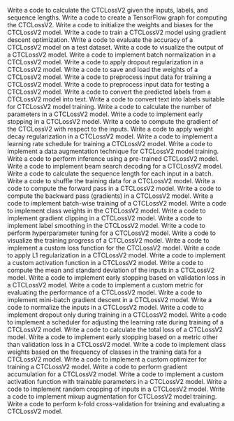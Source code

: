 Write a code to calculate the CTCLossV2 given the inputs, labels, and sequence lengths.
Write a code to create a TensorFlow graph for computing the CTCLossV2.
Write a code to initialize the weights and biases for the CTCLossV2 model.
Write a code to train a CTCLossV2 model using gradient descent optimization.
Write a code to evaluate the accuracy of a CTCLossV2 model on a test dataset.
Write a code to visualize the output of a CTCLossV2 model.
Write a code to implement batch normalization in a CTCLossV2 model.
Write a code to apply dropout regularization in a CTCLossV2 model.
Write a code to save and load the weights of a CTCLossV2 model.
Write a code to preprocess input data for training a CTCLossV2 model.
Write a code to preprocess input data for testing a CTCLossV2 model.
Write a code to convert the predicted labels from a CTCLossV2 model into text.
Write a code to convert text into labels suitable for CTCLossV2 model training.
Write a code to calculate the number of parameters in a CTCLossV2 model.
Write a code to implement early stopping in a CTCLossV2 model.
Write a code to compute the gradient of the CTCLossV2 with respect to the inputs.
Write a code to apply weight decay regularization in a CTCLossV2 model.
Write a code to implement a learning rate schedule for training a CTCLossV2 model.
Write a code to implement a data augmentation technique for CTCLossV2 model training.
Write a code to perform inference using a pre-trained CTCLossV2 model.
Write a code to implement beam search decoding for a CTCLossV2 model.
Write a code to calculate the sequence length for each input in a batch.
Write a code to shuffle the training data for a CTCLossV2 model.
Write a code to compute the forward pass in a CTCLossV2 model.
Write a code to compute the backward pass (gradients) in a CTCLossV2 model.
Write a code to implement batch-wise training of a CTCLossV2 model.
Write a code to implement class weights in the CTCLossV2 model.
Write a code to implement gradient clipping in a CTCLossV2 model.
Write a code to implement label smoothing in the CTCLossV2 model.
Write a code to perform hyperparameter tuning for a CTCLossV2 model.
Write a code to visualize the training progress of a CTCLossV2 model.
Write a code to implement a custom loss function for the CTCLossV2 model.
Write a code to apply L1 regularization in a CTCLossV2 model.
Write a code to implement a custom activation function in a CTCLossV2 model.
Write a code to compute the mean and standard deviation of the inputs in a CTCLossV2 model.
Write a code to implement early stopping based on validation loss in a CTCLossV2 model.
Write a code to implement a custom metric for evaluating the performance of a CTCLossV2 model.
Write a code to implement mini-batch gradient descent in a CTCLossV2 model.
Write a code to normalize the inputs in a CTCLossV2 model.
Write a code to implement dropout only during training in a CTCLossV2 model.
Write a code to implement a scheduler for adjusting the learning rate during training of a CTCLossV2 model.
Write a code to calculate the total loss of a CTCLossV2 model.
Write a code to implement early stopping based on a metric other than validation loss in a CTCLossV2 model.
Write a code to implement class weights based on the frequency of classes in the training data for a CTCLossV2 model.
Write a code to implement a custom optimizer for training a CTCLossV2 model.
Write a code to perform gradient accumulation for a CTCLossV2 model.
Write a code to implement a custom activation function with trainable parameters in a CTCLossV2 model.
Write a code to implement random cropping of inputs in a CTCLossV2 model.
Write a code to implement mixup augmentation for CTCLossV2 model training.
Write a code to perform k-fold cross-validation for training and evaluating a CTCLossV2 model.